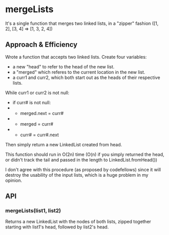 # mergeLists
It's a single function that merges two linked lists, in a "zipper" fashion ([1, 2], [3, 4] => [1, 3, 2, 4])

## Approach & Efficiency
Wrote a function that accepts two linked lists.
Create four variables:
* a new "head" to refer to the head of the new list.
* a "merged" which referes to the current location in the new list.
* a curr1 and curr2, which both start out as the heads of their respective lists.

While curr1 or curr2 is not null:
* if curr# is not null:
* * merged.next = curr#
* * merged = curr#
* * curr# = curr#.next

Then simply return a new LinkedList created from head.

This function should run in O(2n) time (O(n) if you simply returned the head, or didn't track the tail and passed in the length to LinkedList.fromHead())

I don't agree with this procedure (as proposed by codefellows) since it will destroy the usability of the input lists, which is a huge problem in my opinion.

## API
### mergeLists(list1, list2)
Returns a new LinkedList with the nodes of both lists, zipped together starting with list1's head, followed by list2's head.
